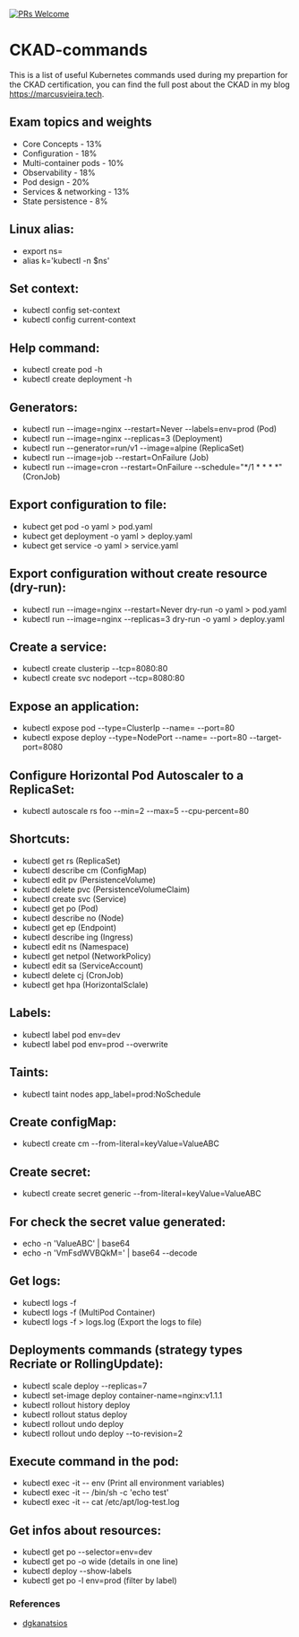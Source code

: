 [![PRs Welcome](https://img.shields.io/badge/PRs-welcome-brightgreen.svg?style=flat-square)](http://makeapullrequest.com)

# CKAD-commands
This is a list of useful Kubernetes commands used during my prepartion for the CKAD certification, you can find the full post about the CKAD in my blog https://marcusvieira.tech.

## Exam topics and weights

- Core Concepts - 13%
- Configuration - 18%
- Multi-container pods - 10%
- Observability - 18%
- Pod design - 20%
- Services & networking - 13%
- State persistence - 8%

## Linux alias:

- export ns=<namespace-name>
- alias k='kubectl -n $ns'

## Set context:

- kubectl config set-context <context-name>
- kubectl config current-context

## Help command:

- kubectl create pod -h
- kubectl create deployment -h

## Generators:

- kubectl run <pod-name> --image=nginx --restart=Never --labels=env=prod (Pod) 
- kubectl run <deployment-name> --image=nginx --replicas=3 (Deployment)
- kubectl run <replica-set-name> --generator=run/v1 --image=alpine (ReplicaSet)
- kubectl run <job-name> --image=job --restart=OnFailure (Job)
- kubectl run <cron-job-name> --image=cron --restart=OnFailure --schedule="*/1 * * * *" (CronJob)

## Export configuration to file:

- kubect get pod <pod-name> -o yaml > pod.yaml
- kubect get deployment <deployment-name> -o yaml > deploy.yaml
- kubect get service <service-name> -o yaml > service.yaml

## Export configuration without create resource (dry-run):

- kubectl run <pod-name> --image=nginx --restart=Never dry-run -o yaml > pod.yaml 
- kubectl run <deployment-name> --image=nginx --replicas=3 dry-run -o yaml > deploy.yaml

## Create a service:

- kubectl create clusterip <service-name> --tcp=8080:80
- kubectl create svc nodeport <service-name> --tcp=8080:80

## Expose an application:

- kubectl expose pod <pod-name> --type=ClusterIp --name=<service-name> --port=80 
- kubectl expose deploy <pod-name> --type=NodePort --name=<service-name> --port=80 --target-port=8080
  
## Configure Horizontal Pod Autoscaler to a ReplicaSet:

- kubectl autoscale rs foo --min=2 --max=5 --cpu-percent=80

## Shortcuts:

- kubectl get rs (ReplicaSet)
- kubectl describe cm (ConfigMap)
- kubectl edit pv (PersistenceVolume)
- kubectl delete pvc (PersistenceVolumeClaim)
- kubectl create svc (Service)
- kubectl get po (Pod)
- kubectl describe no (Node)
- kubectl get ep (Endpoint)
- kubectl describe ing (Ingress)
- kubectl edit ns (Namespace)
- kubectl get netpol (NetworkPolicy)
- kubectl edit sa (ServiceAccount)
- kubectl delete cj (CronJob)
- kubectl get hpa (HorizontalSclale)

## Labels:

- kubectl label pod <pod-name> env=dev
- kubectl label pod <pod-name> env=prod --overwrite

## Taints:

- kubectl taint nodes <node-name> app_label=prod:NoSchedule

## Create configMap:

- kubectl create cm <confi-map-name> --from-literal=keyValue=ValueABC

## Create secret:

- kubectl create secret generic <secret-name> --from-literal=keyValue=ValueABC

## For check the secret value generated:

- echo -n 'ValueABC' | base64
- echo -n 'VmFsdWVBQkM=' | base64 --decode

## Get logs:

- kubectl logs -f <pod-name>
- kubectl logs -f <pod-name> <container-name> (MultiPod Container)
- kubectl logs -f <pod-name> > logs.log (Export the logs to file)

## Deployments commands (strategy types Recriate or RollingUpdate):

- kubectl scale deploy <deployment-name> --replicas=7
- kubectl set-image deploy <deployment-name> container-name=nginx:v1.1.1
- kubectl rollout history deploy <deployment-name>
- kubectl rollout status deploy <deployment-name>
- kubectl rollout undo deploy <deployment-name>
- kubectl rollout undo deploy <deployment-name> --to-revision=2

## Execute command in the pod:

- kubectl exec -it <pod-name> -- env (Print all environment variables)
- kubectl exec -it <pod-name> -- /bin/sh -c 'echo test'
- kubectl exec -it <pod-name> -- cat /etc/apt/log-test.log 

## Get infos about resources:

- kubectl get po --selector=env=dev
- kubectl get po -o wide (details in one line)
- kubectl deploy --show-labels
- kubectl get po -l env=prod (filter by label)

### References
- [dgkanatsios](https://github.com/dgkanatsios/CKAD-exercises)
